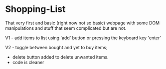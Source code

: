 # Shopping-List
That very first and basic (right now not so basic) webpage with some DOM manipulations and stuff that seem complicated but are not.

V1 - add items to list using 'add' button or pressing the keyboard key 'enter'

V2 - toggle between bought and yet to buy items;
   - delete button added to delete unwanted items.
   - code is cleaner
